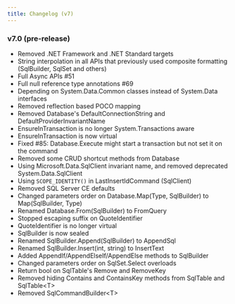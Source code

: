 ```yaml
---
title: Changelog (v7)
---
```


### v7.0 (pre-release)
- Removed .NET Framework and .NET Standard targets
- String interpolation in all APIs that previously used composite formatting (SqlBuilder, SqlSet and others)
- Full Async APIs #51
- Full null reference type annotations #69
- Depending on System.Data.Common classes instead of System.Data interfaces
- Removed reflection based POCO mapping
- Removed Database's DefaultConnectionString and DefaultProviderInvariantName
- EnsureInTransaction is no longer System.Transactions aware
- EnsureInTransaction is now virtual
- Fixed #85: Database.Execute might start a transaction but not set it on the command
- Removed some CRUD shortcut methods from Database
- Using Microsoft.Data.SqlClient invariant name, and removed deprecated System.Data.SqlClient
- Using `SCOPE_IDENTITY()` in LastInsertIdCommand (SqlClient)
- Removed SQL Server CE defaults
- Changed parameters order on Database.Map(Type, SqlBuilder) to Map(SqlBuilder, Type)
- Renamed Database.From(SqlBuilder) to FromQuery
- Stopped escaping suffix on QuoteIdentifier
- QuoteIdentifier is no longer virtual
- SqlBuilder is now sealed
- Renamed SqlBuilder.Append(SqlBuilder) to AppendSql
- Renamed SqlBuilder.Insert(int, string) to InsertText
- Added AppendIf/AppendElseIf/AppendElse methods to SqlBuilder
- Changed parameters order on SqlSet.Select overloads
- Return bool on SqlTable's Remove and RemoveKey
- Removed hiding Contains and ContainsKey methods from SqlTable and SqlTable&lt;T>
- Removed SqlCommandBuilder&lt;T>


<script>

   function textNodesUnder(el) {
      var n, a = [], walk = document.createTreeWalker(el, NodeFilter.SHOW_TEXT, null, false);
      while (n = walk.nextNode()) a.push(n);
      return a;
   }

   document.addEventListener('DOMContentLoaded', function () {

      var art = document.getElementsByTagName('article')[0];
      var textNodes = textNodesUnder(art);

      var notWsPattern = new RegExp("\\S");
      var issuePattern = new RegExp("#[0-9]+");

      Array.prototype.forEach.call(textNodes, function (node) {

         var text = node.textContent;
            
         if (notWsPattern.test(text)) {

            var matches = issuePattern.exec(text);

            if (matches) {

               Array.prototype.forEach.call(matches, function (s) {

                  var index = text.indexOf(s);
                  var beforeText = document.createTextNode(text.substr(0, index));
                  var newText = document.createTextNode(s);
                  var afterText = document.createTextNode(text.substr(index + s.length));

                  var anchorNode = document.createElement('a');
                  anchorNode.href = "{{ page.repository_url }}/issues/" + s.substr(1);
                  anchorNode.appendChild(newText);

                  var parentNode = node.parentNode;

                  parentNode.insertBefore(beforeText, node);
                  parentNode.insertBefore(anchorNode, node);
                  parentNode.insertBefore(afterText, node);
                  parentNode.removeChild(node);
               });
            }
         }
      });
   });
</script>
